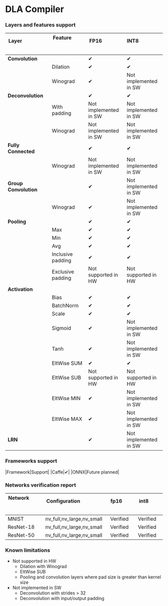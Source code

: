 # DLA Compiler

### Layers and features support

|Layer &nbsp; &nbsp; &nbsp; &nbsp; &nbsp; &nbsp; &nbsp; &nbsp; &nbsp; &nbsp; &nbsp; &nbsp; &nbsp; &nbsp; &nbsp; &nbsp; &nbsp; &nbsp; &nbsp; &nbsp;|Feature &nbsp; &nbsp; &nbsp; &nbsp; &nbsp; &nbsp; &nbsp; &nbsp; &nbsp; &nbsp; &nbsp; &nbsp; &nbsp; &nbsp; &nbsp; &nbsp; &nbsp; &nbsp;|FP16 &nbsp; &nbsp; &nbsp; &nbsp; &nbsp; &nbsp; &nbsp; &nbsp; &nbsp;|INT8 &nbsp; &nbsp; &nbsp; &nbsp; &nbsp; &nbsp; &nbsp; &nbsp; &nbsp;|
|-----------|---------------|-------|-------|
|**Convolution**||&#10004;|&#10004;|
||Dilation|&#10004;|&#10004;|
||Winograd|&#10004;|Not implemented in SW|
|**Deconvolution**||&#10004;|&#10004;|
||With padding|Not implemented in SW|Not implemented in SW|
||Winograd|Not implemented in SW|Not implemented in SW|
|**Fully Connected**||&#10004;|&#10004;|
||Winograd|Not implemented in SW|Not implemented in SW|
|**Group Convolution**||&#10004;|Not implemented in SW|
||Winograd|&#10004;|Not implemented in SW|
|**Pooling**||&#10004;|&#10004;|
||Max|&#10004;|&#10004;|
||Min|&#10004;|&#10004;|
||Avg|&#10004;|&#10004;|
||Inclusive padding|&#10004;|&#10004;|
||Exclusive padding|Not supported in HW| Not supported in HW|
|**Activation**||||
||Bias|&#10004;|&#10004;|
||BatchNorm|&#10004;|&#10004;|
||Scale|&#10004;|&#10004;|
||Sigmoid|&#10004;|Not implemented in SW|
||Tanh|&#10004;|Not implemented in SW|
||EltWise SUM|&#10004;|&#10004;|
||EltWise SUB|Not supported in HW|Not supported in HW|
||EltWise MIN|&#10004;|Not implemented in SW|
||EltWise MAX|&#10004;|Not implemented in SW|
|**LRN**||&#10004;|Not implemented in SW|

### Frameworks support

|Framework|Support|
|Caffe|&#10004;|
|ONNX|Future planned|

### Networks verification report
 
|Network &nbsp; &nbsp; &nbsp; &nbsp; &nbsp; &nbsp; &nbsp; &nbsp; &nbsp; &nbsp; &nbsp; &nbsp; &nbsp; &nbsp; &nbsp; &nbsp; &nbsp;|Configuration &nbsp; &nbsp; &nbsp; &nbsp; &nbsp; &nbsp; &nbsp; &nbsp; &nbsp; &nbsp; &nbsp; &nbsp; &nbsp;|fp16 &nbsp; &nbsp; &nbsp; &nbsp; &nbsp; &nbsp; &nbsp; &nbsp; &nbsp; |int8 &nbsp; &nbsp; &nbsp; &nbsp; &nbsp; &nbsp; &nbsp; &nbsp; &nbsp; |
|-------|----|----|----|
|MNIST|nv_full,nv_large,nv_small|Verified|Verified|
|ResNet-18|nv_full,nv_large,nv_small|Verified|Verified|
|ResNet-50|nv_full,nv_large,nv_small|Verified|Verified|

### Known limitations
- Not supported in HW
    - Dilation with Winograd
    - EltWise SUB
    - Pooling and convolution layers where pad size is greater than kernel size
- Not implemented in SW
    - Deconvolution with strides > 32
    - Deconvolution with input/output padding
 

